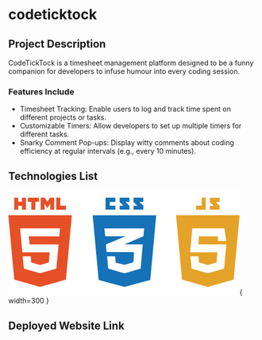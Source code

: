 # codeticktock
## Project Description
CodeTickTock is a timesheet management platform designed to be a funny companion for developers to infuse humour into every coding session.
### Features Include
- Timesheet Tracking:
Enable users to log and track time spent on different projects or tasks.
- Customizable Timers:
Allow developers to set up multiple timers for different tasks.
- Snarky Comment Pop-ups:
Display witty comments about coding efficiency at regular intervals (e.g., every 10 minutes).
## Technologies List
![HTML, CSS, JavaScript](htmlcssjs.png){ width=300 }
## Deployed Website Link
